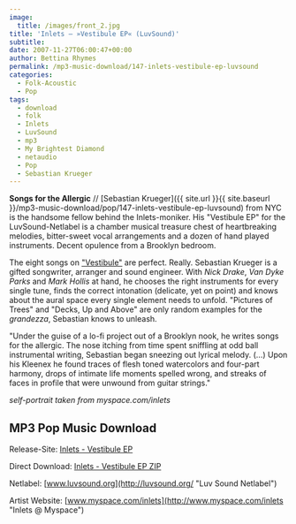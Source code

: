 ```yaml
---
image:
  title: /images/front_2.jpg
title: 'Inlets – »Vestibule EP« (LuvSound)'
subtitle: 
date: 2007-11-27T06:00:47+00:00
author: Bettina Rhymes
permalink: /mp3-music-download/147-inlets-vestibule-ep-luvsound
categories:
  - Folk-Acoustic
  - Pop
tags:
  - download
  - folk
  - Inlets
  - LuvSound
  - mp3
  - My Brightest Diamond
  - netaudio
  - Pop
  - Sebastian Krueger
---
```

**Songs for the Allergic** // [Sebastian Krueger]({{ site.url }}{{ site.baseurl }}/mp3-music-download/pop/147-inlets-vestibule-ep-luvsound) from NYC is the handsome fellow behind the Inlets-moniker. His "Vestibule EP" for the LuvSound-Netlabel is a chamber musical treasure chest of heartbreaking melodies, bitter-sweet vocal arrangements and a dozen of hand played instruments. Decent opulence from a Brooklyn bedroom.<!--more-->

<!--adsense-->

The eight songs on ["Vestibule"](http://www.luvsound.org/release/luv012/) are perfect. Really. Sebastian Krueger is a gifted songwriter, arranger and sound engineer. With _Nick Drake_, _Van Dyke Parks_ and _Mark Hollis_ at hand, he chooses the right instruments for every single tune, finds the correct intonation (delicate, yet on point) and knows about the aural space every single element needs to unfold. "Pictures of Trees" and "Decks, Up and Above" are only random examples for the _grandezza_, Sebastian knows to unleash.

"Under the guise of a lo-fi project out of a Brooklyn nook, he writes songs for the allergic. The nose itching from time spent sniffling at odd ball instrumental writing, Sebastian began sneezing out lyrical melody. (…) Upon his Kleenex he found traces of flesh toned watercolors and four-part harmony, drops of intimate life moments spelled wrong, and streaks of faces in profile that were unwound from guitar strings."

_self-portrait taken from myspace.com/inlets_

## MP3 Pop Music Download

Release-Site: [Inlets - Vestibule EP](http://www.luvsound.org/release/luv012/)
  
Direct Download: [Inlets - Vestibule EP ZIP](http://www.luvsound.org/release/luv012/luv012.zip)
  
Netlabel: [www.luvsound.org](http://luvsound.org/ "Luv Sound Netlabel")
  
Artist Website: [www.myspace.com/inlets](http://www.myspace.com/inlets "Inlets @ Myspace")